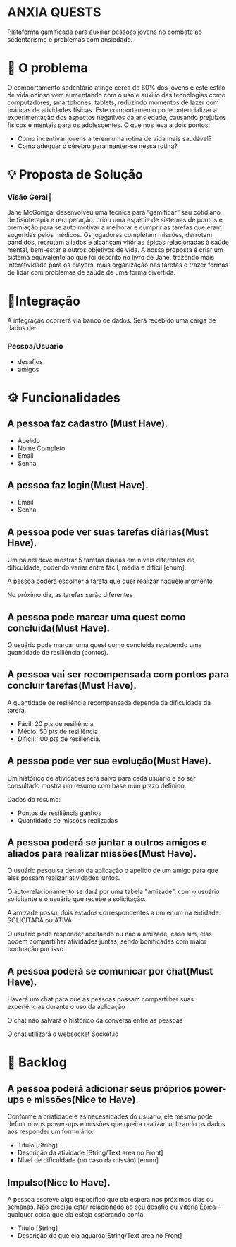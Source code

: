 # ANXIA QUESTS
Plataforma gamificada para auxiliar pessoas jovens no combate ao sedentarismo e problemas com ansiedade.

# 🤯 O problema 

O comportamento sedentário atinge cerca de 60% dos jovens e este estilo de vida ocioso vem aumentando com o uso e auxilio das tecnologias como computadores, smartphones, tablets, reduzindo momentos de lazer com práticas de atividades físicas. Este comportamento pode potencializar a experimentação dos aspectos negativos da ansiedade, causando prejuizos fisicos e mentais para os adolescentes. O que nos leva a dois pontos:

- Como incentivar jovens a terem uma rotina de vida mais saudável?
- Como adequar o cérebro para manter-se nessa rotina?

# 💡 Proposta de Solução
### Visão Geral🧐

Jane McGonigal desenvolveu uma técnica para “gamificar” seu cotidiano de fisioterapia e recuperação: criou uma espécie de sistemas de pontos e premiação para se auto motivar a melhorar e cumprir as tarefas que eram sugeridas pelos médicos.
Os jogadores completam missões, derrotam bandidos, recrutam aliados e alcançam vitórias épicas relacionadas à saúde mental, bem-estar e outros objetivos de vida. A nossa proposta é criar um sistema equivalente ao que foi descrito no livro de Jane, trazendo mais interatividade para os players, mais organização nas tarefas e trazer formas de lidar com problemas de saúde de uma forma divertida.

# 🔌Integração
A integração ocorrerá via banco de dados. Será recebido uma carga de dados de:

### Pessoa/Usuario
- desafios
- amigos

# ⚙️ Funcionalidades 

## A pessoa faz cadastro (Must Have).

- Apelido
- Nome Completo
- Email
- Senha

## A pessoa faz login(Must Have).

- Email
- Senha

## A pessoa pode ver suas tarefas diárias(Must Have).

Um painel deve mostrar 5 tarefas diárias em niveis diferentes de dificuldade, podendo variar entre fácil, média e difícil [enum].

A pessoa poderá escolher a tarefa que quer realizar naquele momento 

No próximo dia, as tarefas serão diferentes

## A pessoa pode marcar uma quest como concluida(Must Have).

O usuário pode marcar uma quest como concluida recebendo uma quantidade de resiliência (pontos).

## A pessoa vai ser recompensada com pontos para concluir tarefas(Must Have).

A quantidade de resiliência recompensada depende da dificuldade da tarefa.

- Fácil: 20 pts de resiliência
- Médio: 50 pts de resiliência
- Difícil: 100 pts de resiliência.

## A pessoa pode ver sua evolução(Must Have).

Um histórico de atividades será salvo para cada usuário e ao ser consultado mostra um resumo com base num prazo definido.

Dados do resumo:
- Pontos de resiliência ganhos
- Quantidade de missões realizadas

## A pessoa poderá se juntar a outros amigos e aliados para realizar missões(Must Have).

O usuário pesquisa dentro da aplicação o apelido de um amigo para que eles possam
realizar atividades juntos.

O auto-relacionamento se dará por uma tabela "amizade", com o usuário solicitante
e o usuário que recebe a solicitação.

A amizade possui dois estados correspondentes a um enum na entidade: SOLICITADA ou ATIVA.

O usuário pode responder aceitando ou não a amizade; caso sim, elas podem compartilhar
atividades juntas, sendo bonificadas com maior pontuação por isso.

## A pessoa poderá se comunicar por chat(Must Have).  

Haverá um chat para que as pessoas possam compartilhar suas experiências durante o uso da aplicação

O chat não salvará o histórico da conversa entre as pessoas

O chat utilizará o websocket Socket.io

# 💾 Backlog

## A pessoa poderá adicionar seus próprios power-ups e missões(Nice to Have).

Conforme a criatidade e as necessidades do usuário, ele mesmo pode definir
novos power-ups e missões que queira realizar, utilizando os dados aos responder um formulário:

- Título [String]
- Descrição da atividade [String/Text area no Front]
- Nível de dificuldade (no caso da missão) [enum]

## Impulso(Nice to Have).

A pessoa escreve algo específico que ela espera nos próximos dias ou semanas. Não precisa estar relacionado ao seu desafio ou Vitória Épica – qualquer coisa que ela esteja esperando conta.
- Título [String]
- Descrição do que ela aguarda[String/Text area no Front]

